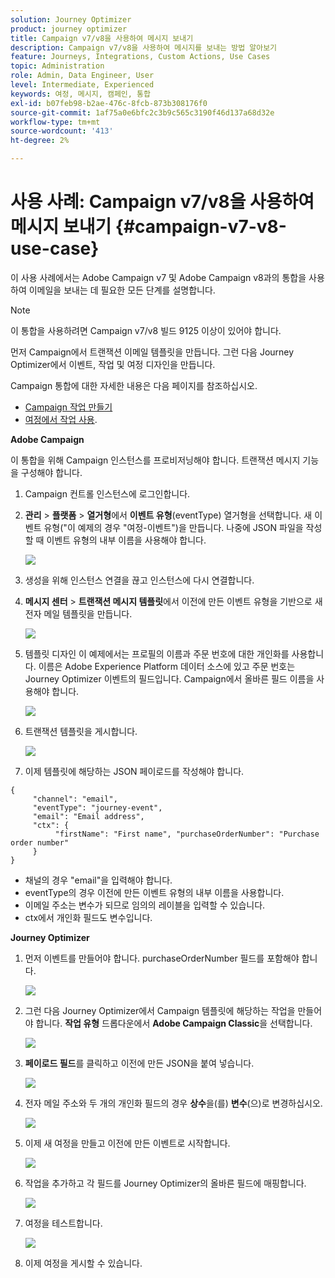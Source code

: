 ```yaml
---
solution: Journey Optimizer
product: journey optimizer
title: Campaign v7/v8을 사용하여 메시지 보내기
description: Campaign v7/v8을 사용하여 메시지를 보내는 방법 알아보기
feature: Journeys, Integrations, Custom Actions, Use Cases
topic: Administration
role: Admin, Data Engineer, User
level: Intermediate, Experienced
keywords: 여정, 메시지, 캠페인, 통합
exl-id: b07feb98-b2ae-476c-8fcb-873b308176f0
source-git-commit: 1af75a0e6bfc2c3b9c565c3190f46d137a68d32e
workflow-type: tm+mt
source-wordcount: '413'
ht-degree: 2%

---
```


# 사용 사례: Campaign v7/v8을 사용하여 메시지 보내기 {#campaign-v7-v8-use-case}

이 사용 사례에서는 Adobe Campaign v7 및 Adobe Campaign v8과의 통합을 사용하여 이메일을 보내는 데 필요한 모든 단계를 설명합니다.

>[!NOTE]
>
>이 통합을 사용하려면 Campaign v7/v8 빌드 9125 이상이 있어야 합니다.

먼저 Campaign에서 트랜잭션 이메일 템플릿을 만듭니다. 그런 다음 Journey Optimizer에서 이벤트, 작업 및 여정 디자인을 만듭니다.

Campaign 통합에 대한 자세한 내용은 다음 페이지를 참조하십시오.

* [Campaign 작업 만들기](../action/acc-action.md)
* [여정에서 작업 사용](../building-journeys/using-adobe-campaign-v7-v8.md).

**Adobe Campaign**

이 통합을 위해 Campaign 인스턴스를 프로비저닝해야 합니다. 트랜잭션 메시지 기능을 구성해야 합니다.

1. Campaign 컨트롤 인스턴스에 로그인합니다.

1. **관리** > **플랫폼** > **열거형**&#x200B;에서 **이벤트 유형**(eventType) 열거형을 선택합니다. 새 이벤트 유형(&quot;이 예제의 경우 &quot;여정-이벤트&quot;)을 만듭니다. 나중에 JSON 파일을 작성할 때 이벤트 유형의 내부 이름을 사용해야 합니다.

   ![](assets/accintegration-uc-1.png)

1. 생성을 위해 인스턴스 연결을 끊고 인스턴스에 다시 연결합니다.

1. **메시지 센터** > **트랜잭션 메시지 템플릿**&#x200B;에서 이전에 만든 이벤트 유형을 기반으로 새 전자 메일 템플릿을 만듭니다.

   ![](assets/accintegration-uc-2.png)

1. 템플릿 디자인 이 예제에서는 프로필의 이름과 주문 번호에 대한 개인화를 사용합니다. 이름은 Adobe Experience Platform 데이터 소스에 있고 주문 번호는 Journey Optimizer 이벤트의 필드입니다. Campaign에서 올바른 필드 이름을 사용해야 합니다.

   ![](assets/accintegration-uc-3.png)

1. 트랜잭션 템플릿을 게시합니다.

   ![](assets/accintegration-uc-4.png)

1. 이제 템플릿에 해당하는 JSON 페이로드를 작성해야 합니다.

```
{
     "channel": "email",
     "eventType": "journey-event",
     "email": "Email address",
     "ctx": {
          "firstName": "First name", "purchaseOrderNumber": "Purchase order number"
     }
}
```

* 채널의 경우 &quot;email&quot;을 입력해야 합니다.
* eventType의 경우 이전에 만든 이벤트 유형의 내부 이름을 사용합니다.
* 이메일 주소는 변수가 되므로 임의의 레이블을 입력할 수 있습니다.
* ctx에서 개인화 필드도 변수입니다.

**Journey Optimizer**

1. 먼저 이벤트를 만들어야 합니다. purchaseOrderNumber 필드를 포함해야 합니다.

   ![](assets/accintegration-uc-5.png)

1. 그런 다음 Journey Optimizer에서 Campaign 템플릿에 해당하는 작업을 만들어야 합니다. **작업 유형** 드롭다운에서 **Adobe Campaign Classic**&#x200B;을 선택합니다.

   ![](assets/accintegration-uc-6.png)

1. **페이로드 필드**&#x200B;를 클릭하고 이전에 만든 JSON을 붙여 넣습니다.

   ![](assets/accintegration-uc-7.png)

1. 전자 메일 주소와 두 개의 개인화 필드의 경우 **상수**&#x200B;을(를) **변수**(으)로 변경하십시오.

   ![](assets/accintegration-uc-8.png)

1. 이제 새 여정을 만들고 이전에 만든 이벤트로 시작합니다.

   ![](assets/accintegration-uc-9.png)

1. 작업을 추가하고 각 필드를 Journey Optimizer의 올바른 필드에 매핑합니다.

   ![](assets/accintegration-uc-10.png)

1. 여정을 테스트합니다.

   ![](assets/accintegration-uc-11.png)

1. 이제 여정을 게시할 수 있습니다.
